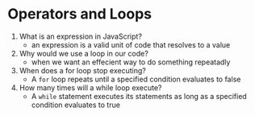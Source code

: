 # Operators and Loops

1. What is an expression in JavaScript?
    - an expression is a valid unit of code that resolves to a value
2. Why would we use a loop in our code?
    - when we want an effecient way to do something repeatadly
3. When does a for loop stop executing?
    - A `for` loop repeats until a specified condition evaluates to false
4. How many times will a while loop execute?
    - A `while` statement executes its statements as long as a specified condition evaluates to true